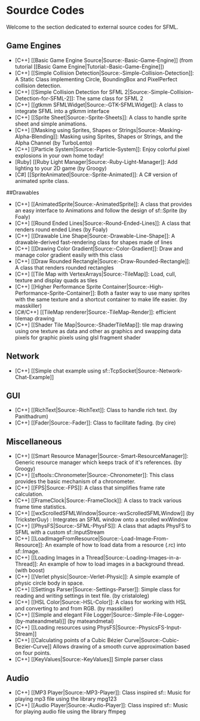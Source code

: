 # Sourdce Codes

Welcome to the section dedicated to external source codes for SFML.

## Game Engines
* [C++] [[Basic Game Engine Source|Source:-Basic-Game-Engine]] (from tutorial [[Basic Game Engine|Tutorial:-Basic-Game-Engine]])
* [C++] [[Simple Collision Detection|Source:-Simple-Collision-Detection]]: A Static Class implementing Circle, BoundingBox and PixelPerfect collision detection.
* [C++] [[Simple Collision Detection for SFML 2|Source:-Simple-Collision-Detection-for-SFML-2]]: The same class for SFML 2
* [C++] [[gtkmm SFMLWidget|Source:-GTK-SFMLWidget]]: A class to integrate SFML into a gtkmm interface
* [C++] [[Sprite Sheet|Source:-Sprite-Sheets]]: A class to handle sprite sheet and simple animations.
* [C++] [[Masking using Sprites, Shapes or Strings|Source:-Masking-Alpha-Blending]]: Masking using Sprites, Shapes or Strings, and the Alpha Channel (by TurboLento)
* [C++] [[Particle System|Source:-Particle-System]]: Enjoy colorful pixel explosions in your own home today!
* [Ruby] [[Ruby Light Manager|Source:-Ruby-Light-Manager]]: Add lighting to your 2D game (by Groogy)
* [C#] [[SpriteAnimated|Source:-Sprite-Animated]]: A C# version of animated sprite class.

##Drawables
* [C++] [[AnimatedSprite|Source:-AnimatedSprite]]: A class that provides an easy interface to Animations and follow the design of sf::Sprite (by Foaly)
* [C++] [[Round Ended Lines|Source:-Round-Ended-Lines]]: A class that renders round ended Lines (by Foaly)
* [C++] [[Drawable Line Shape|Source:-Drawable-Line-Shape]]: A drawable-derived fast-rendering class for shapes made of lines
* [C++] [[Drawing Color Gradient|Source:-Color-Gradient]]: Draw and manage color gradient easily with this class
* [C++] [[Draw Rounded Rectangle|Source:-Draw-Rounded-Rectangle]]: A class that renders rounded rectangles
* [C++] [[Tile Map with VertexArrays|Source:-TileMap]]: Load, cull, texture and display quads as tiles
* [C++] [[Higher Performance Sprite Container|Source:-High-Performance-Sprite-Container]]: Both a faster way to use many sprites with the same texture and a shortcut container to make life easier. (by masskiller)
* [C#/C++] [[TileMap renderer|Source:-TileMap-Render]]: efficient tilemap drawing
* [C++] [[Shader Tile Map|Source:-ShaderTileMap]]: tile map drawing using one texture as data and other as graphics and swapping data pixels for graphic pixels using glsl fragment shader

## Network
* [C++] [[Simple chat example using sf::TcpSocket|Source:-Network-Chat-Example]]

## GUI
* [C++] [[RichText|Source:-RichText]]: Class to handle rich text. (by Panithadrum)
* [C++] [[Fader|Source:-Fader]]: Class to facilitate fading. (by cire)

## Miscellaneous
* [C++] [[Smart Resource Manager|Source:-Smart-ResourceManager]]: Generic resource manager which keeps track of it's references. (by Groogy)
* [C++] [[sftools::Chronometer|Source:-Chronometer]]: This class provides the basic mechanism of a chronometer.
* [C++] [[FPS|Source:-FPS]]: A class that simplifies frame rate calculation.
* [C++] [[FrameClock|Source:-FrameClock]]: A class to track various frame time statistics.
* [C++] [[wxScrolledSFMLWindow|Source:-wxScrolledSFMLWindow]] (by TricksterGuy) : Integrates an SFML window onto a scrolled wxWindow
* [C++] [[PhysFS|Source:-SFML-PhysFS]]: A class that adapts PhysFS to SFML with a custom sf::InputStream
* [C++] [[LoadImageFromResource|Source:-Load-Image-From-Resource]]: An example of how to load data from a resource (.rc) into sf::Image.
* [C++] [[Loading Images in a Thread|Source:-Loading-Images-in-a-Thread]]: An example of how to load images in a background thread. (with boost)
* [C++] [[Verlet physic|Source:-Verlet-Physic]]: A simple example of physic circle body in space.
* [C++] [[Settings Parser|Source:-Settings-Parser]]: Simple class for reading and writing settings in text file. (by cristaloleg)
* [C++] [[HSL Color|Source:-HSL-Color]]: A class for working with HSL and converting to and from RGB. (by masskiller)
* [C++] [[Simple and elegant File Logger|Source:-Simple-File-Logger-(by-mateandmetal)]] (by mateandmetal)
* [C++] [[Loading resources using PhysFS|Source:-PhysicsFS-Input-Stream]]
* [C++] [[Calculating points of a Cubic Bézier Curve|Source:-Cubic-Bezier-Curve]] Allows drawing of a smooth curve approximation based on four points.
* [C++] [[KeyValues|Source:-KeyValues]] Simple parser class

## Audio
* [C++] [[MP3 Player|Source:-MP3-Player]]: Class inspired sf:: Music for playing mp3 file using the library mpg123
* [C++] [[Audio Player|Source:-Audio-Player]]: Class inspired sf:: Music for playing audio file using the library ffmpeg